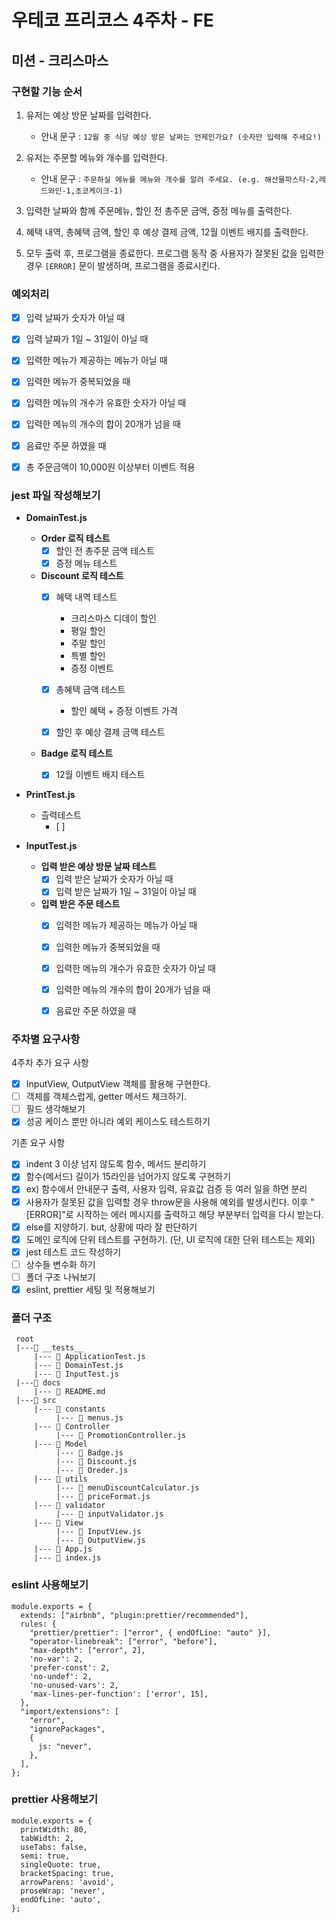 # 우테코 프리코스 4주차 - FE

## 미션 - 크리스마스

### 구현할 기능 순서

1. 유저는 예상 방문 날짜를 입력한다.

   - 안내 문구 : `12월 중 식당 예상 방문 날짜는 언제인가요? (숫자만 입력해 주세요!)`

2. 유저는 주문할 메뉴와 개수를 입력한다.

   - 안내 문구 : `주문하실 메뉴를 메뉴와 개수를 알려 주세요. (e.g. 해산물파스타-2,레드와인-1,초코케이크-1)`

3. 입력한 날짜와 함께 주문메뉴, 할인 전 총주문 금액, 증정 메뉴를 출력한다.

4. 혜택 내역, 총혜택 금액, 할인 후 예상 결제 금액, 12월 이벤트 배지를 출력한다.

5. 모두 출력 후, 프로그램을 종료한다. 프로그램 동작 중 사용자가 잘못된 값을 입력한 경우 `[ERROR]` 문이 발생하며, 프로그램을 종료시킨다.

### 예외처리

- [x] 입력 날짜가 숫자가 아닐 때
- [x] 입력 날짜가 1일 ~ 31일이 아닐 때

- [x] 입력한 메뉴가 제공하는 메뉴가 아닐 때
- [x] 입력한 메뉴가 중복되었을 때
- [x] 입력한 메뉴의 개수가 유효한 숫자가 아닐 때
- [x] 입력한 메뉴의 개수의 합이 20개가 넘을 때
- [x] 음료만 주문 하였을 때

- [x] 총 주문금액이 10,000원 이상부터 이벤트 적용


### jest 파일 작성해보기

- **DomainTest.js**
  
  - **Order 로직 테스트**
    - [x] 할인 전 총주문 금액 테스트
    - [x] 증정 메뉴 테스트

  - **Discount 로직 테스트**
    - [x] 혜택 내역 테스트
      - 크리스마스 디데이 할인
      - 평일 할인
      - 주말 할인
      - 특별 할인
      - 증정 이벤트
  
    - [x] 총혜택 금액 테스트
      - 할인 혜택 + 증정 이벤트 가격
    - [x] 할인 후 예상 결제 금액 테스트
  
  - **Badge 로직 테스트**
    - [x] 12월 이벤트 배지 테스트


- **PrintTest.js**
  - 츨력테스트
    - [ ]

- **InputTest.js**

  - **입력 받은 예상 방문 날짜 테스트**
    - [x] 입력 받은 날짜가 숫자가 아닐 때
    - [x] 입력 받은 날짜가 1일 ~ 31일이 아닐 때

  - **입력 받은 주문 테스트**
    - [x] 입력한 메뉴가 제공하는 메뉴가 아닐 때
    - [x] 입력한 메뉴가 중복되었을 때
    - [x] 입력한 메뉴의 개수가 유효한 숫자가 아닐 때
    - [x] 입력한 메뉴의 개수의 합이 20개가 넘을 때
    - [x] 음료만 주문 하였을 때


### 주차별 요구사항

4주차 추가 요구 사항

- [x] InputView, OutputView 객체를 활용해 구현한다.
- [ ] 객체를 객체스럽게, getter 메서드 체크하기.
- [ ] 필드 생각해보기
- [x] 성공 케이스 뿐만 아니라 예외 케이스도 테스트하기

기존 요구 사항

- [x] indent 3 이상 넘지 않도록 함수, 메서드 분리하기
- [x] 함수(메서드) 길이가 15라인을 넘어가지 않도록 구현하기
- [x] ex) 함수에서 안내문구 출력, 사용자 입력, 유효값 검증 등 여러 일을 하면 분리
- [x] 사용자가 잘못된 값을 입력할 경우 throw문을 사용해 예외를 발생시킨다. 이후 "[ERROR]"로 시작하는 에러 메시지를 출력하고 해당 부분부터 입력을 다시 받는다.
- [x] else를 지양하기. but, 상황에 따라 잘 판단하기
- [x] 도메인 로직에 단위 테스트를 구현하기. (단, UI 로직에 대한 단위 테스트는 제외)
- [x] jest 테스트 코드 작성하기
- [ ] 상수들 변수화 하기
- [ ] 폴더 구조 나눠보기
- [x] eslint, prettier 세팅 및 적용해보기

### 폴더 구조

```
 root
 |---📂 __tests__
     |--- 📄 ApplicationTest.js
     |--- 📄 DomainTest.js
     |--- 📄 InputTest.js
 |---📂 docs
     |--- 📄 README.md
 |---📂 src
     |--- 📂 constants
          |--- 📄 menus.js
     |--- 📂 Controller
          |--- 📄 PromotionController.js
     |--- 📂 Model
          |--- 📄 Badge.js
          |--- 📄 Discount.js
          |--- 📄 Oreder.js
     |--- 📂 utils
          |--- 📄 menuDiscountCalculator.js
          |--- 📄 priceFormat.js
     |--- 📂 validator
          |--- 📄 inputValidator.js
     |--- 📂 View
          |--- 📄 InputView.js
          |--- 📄 OutputView.js
     |--- 📄 App.js
     |--- 📄 index.js
```

### eslint 사용해보기

```
module.exports = {
  extends: ["airbnb", "plugin:prettier/recommended"],
  rules: {
    "prettier/prettier": ["error", { endOfLine: "auto" }],
    "operator-linebreak": ["error", "before"],
    "max-depth": ["error", 2],
    'no-var': 2,
    'prefer-const': 2,
    'no-undef': 2,
    'no-unused-vars': 2,
    'max-lines-per-function': ['error', 15],
  },
  "import/extensions": [
    "error",
    "ignorePackages",
    {
      js: "never",
    },
  ],
};
```

### prettier 사용해보기

```
module.exports = {
  printWidth: 80,
  tabWidth: 2,
  useTabs: false,
  semi: true,
  singleQuote: true,
  bracketSpacing: true,
  arrowParens: 'avoid',
  proseWrap: 'never',
  endOfLine: 'auto',
};
```
